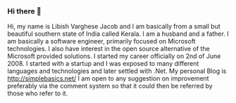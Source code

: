 ### Hi there 👋
Hi, my name is Libish Varghese Jacob and I am basically from a small but beautiful southern state of India called Kerala. I am a husband and a father. I am basically a software engineer, primarily focused on Microsoft technologies. I also have interest in the open source alternative of the Microsoft provided solutions. I started my career officially on 2nd of June 2008. I started with a startup and I was exposed to many different languages and technologies and later settled with .Net.
My personal Blog is http://simplebasics.net/
I am open to any suggestion on improvement preferably via the comment system so that it could then be referred by those who refer to it.

<!--
**libish-jacob/libish-jacob** is a ✨ _special_ ✨ repository because its `README.md` (this file) appears on your GitHub profile.

Here are some ideas to get you started:

- 🔭 I’m currently working on ...
- 🌱 I’m currently learning ...
- 👯 I’m looking to collaborate on ...
- 🤔 I’m looking for help with ...
- 💬 Ask me about ...
- 📫 How to reach me: ...
- 😄 Pronouns: ...
- ⚡ Fun fact: ...
-->
